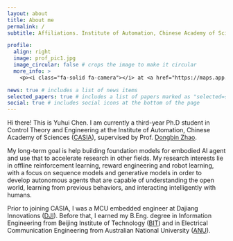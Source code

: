 ```yaml
---
layout: about
title: About me
permalink: /
subtitle: Affiliations. Institute of Automation, Chinese Academy of Sciences.

profile:
  align: right
  image: prof_pic1.jpg
  image_circular: false # crops the image to make it circular
  more_info: >
    <p><i class="fa-solid fa-camera"></i> at <a href="https://maps.app.goo.gl/iXr15xAcV5ATRTZi9">Wall Street, New York</a> in 2024.</p>

news: true # includes a list of news items
selected_papers: true # includes a list of papers marked as "selected={true}"
social: true # includes social icons at the bottom of the page
---
```


Hi there! This is Yuhui Chen. I am currently a third-year Ph.D student in Control Theory and Engineering at the Institute of Automation, Chinese Academy of Sciences ([CASIA](https://www.ia.cas.cn/)), supervised by Prof. [Dongbin Zhao](https://people.ucas.ac.cn/~zhaodongbin?language=en).

My long-term goal is help building foundation models for embodied AI agent and use that to accelerate research in other fields. My research interests lie in offline reinforcement learning, reward engineering and robot learning, with a focus on sequence models and generative models in order to develop autonomous agents that are capable of understanding the open world, learning from previous behaviors, and interacting intelligently with humans.

Prior to joining CASIA, I was a MCU embedded engineer at Dajiang Innovations ([DJI](https://www.dji.com/)). Before that, I earned my B.Eng. degree in Information Engineering from Beijing Institute of Technology ([BIT](https://www.bit.edu.cn/)) and in Electrical Communication Engineering from Australian National University ([ANU](https://www.anu.edu.au/)).
